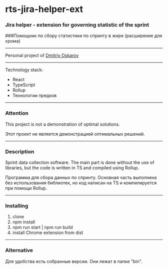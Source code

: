 # rts-jira-helper-ext

### Jira helper - extension for governing statistic of the sprint

###Помощник по сбору статистики по спринту в жире (расширение для хрома)

---

Personal project of [Dmitriy Oskarov](https://github.com/Oskarov)

---

Technology stack:

* React
* TypeScript
* Rollup
* Технологии предков

---

### Attention

This project is not a demonstration of optimal solutions.

Этот проект не является демонстрацией оптимальных решений.

---

### Description

Sprint data collection software. The main part is done without the use of libraries,
but the code is written in TS and compiled using Rollup.

Программа для сбора данных по спринту. Основная часть выполнена без использования библиотек, 
но код написан на TS и компилируется при помощи Rollup. 

---

### Installing

1. clone
2. npm install
3. npm run start | npm run build
4. install Сhrome extension from dist

---

### Alternative

Для удобства есть собранные версии. Они лежат в папке "bin".



